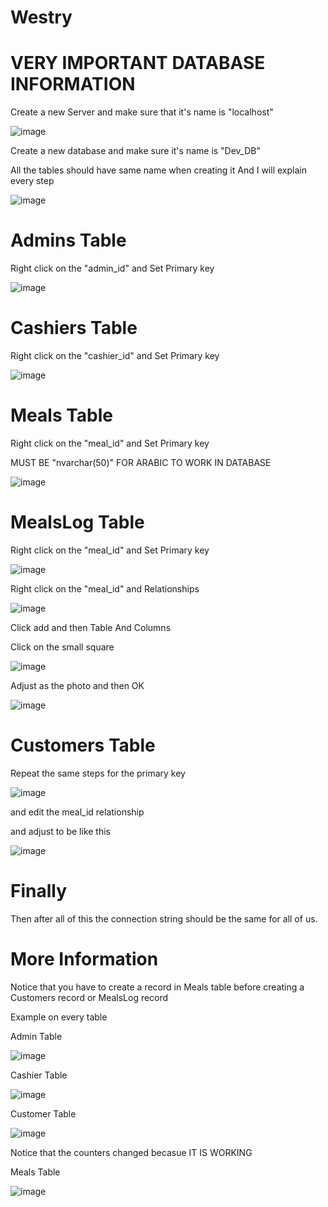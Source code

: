 # Westry
# VERY IMPORTANT DATABASE INFORMATION

Create a new Server and make sure that it's name is "localhost"

![image](https://github.com/ZoonAttack/Westry/assets/62998842/c58a428c-6fe9-43be-9dd2-90f8381909f4)

Create a new database and make sure it's name is "Dev_DB"

All the tables should have same name when creating it And I will explain every step

![image](https://github.com/ZoonAttack/Westry/assets/62998842/cacb56fb-4605-40d9-9fd3-3518e47a6454)

# Admins Table
Right click on the "admin_id" and Set Primary key

![image](https://github.com/ZoonAttack/Westry/assets/62998842/519e903b-7c17-403e-9a75-4d46844b0f41)



# Cashiers Table
Right click on the "cashier_id" and Set Primary key

![image](https://github.com/ZoonAttack/Westry/assets/62998842/532c776e-f950-4d84-92b5-1c473efaae5f)



# Meals Table
Right click on the "meal_id" and Set Primary key

MUST BE "nvarchar(50)" FOR ARABIC TO WORK IN DATABASE

![image](https://github.com/ZoonAttack/Westry/assets/62998842/53a043b0-abc1-4432-bcda-1d60af025e08)




# MealsLog Table
Right click on the "meal_id" and Set Primary key

![image](https://github.com/ZoonAttack/Westry/assets/62998842/fa2c3f8c-1b0b-4da6-a77a-57050a33a4b5)

Right click on the "meal_id" and Relationships

![image](https://github.com/ZoonAttack/Westry/assets/62998842/66fa1204-ab8d-4aa6-a926-c0a07da48f4f)

Click add and then Table And Columns

Click on the small square

![image](https://github.com/ZoonAttack/Westry/assets/62998842/9e69da97-8e62-48c1-87b9-8ed27fe22fac)


Adjust as the photo and then OK

![image](https://github.com/ZoonAttack/Westry/assets/62998842/5c31fd1e-3fa0-4768-b434-11fddbd3bbf6)



# Customers Table

Repeat the same steps for the primary key

![image](https://github.com/ZoonAttack/Westry/assets/62998842/74fb5c3e-4530-4861-960b-d37dabe82635)

and edit the meal_id relationship

and adjust to be like this

![image](https://github.com/ZoonAttack/Westry/assets/62998842/54ff319f-d063-4f0e-87fc-d0d3d29b687d)

# Finally
Then after all of this the connection string should be the same for all of us.

# More Information

Notice that you have to create a record in Meals table before creating a Customers record or MealsLog record

Example on every table

Admin Table

![image](https://github.com/ZoonAttack/Westry/assets/62998842/735d5828-934a-4a74-bd4f-ace6be0c49bf)

Cashier Table

![image](https://github.com/ZoonAttack/Westry/assets/62998842/d4b4c820-7a31-49f9-9275-49ceebf03201)

Customer Table

![image](https://github.com/ZoonAttack/Westry/assets/62998842/c736a4ce-df61-4b6f-9ae9-25532864d2b4)

Notice that the counters changed becasue IT IS WORKING

Meals Table

![image](https://github.com/ZoonAttack/Westry/assets/62998842/ee30f7c1-5f15-4cd7-92d8-b812d866db58)
